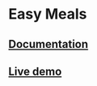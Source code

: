 # Easy Meals

## [Documentation](easymeals-docs/README.md)

## [Live demo](http://easymeals.surge.sh/)